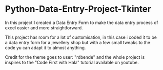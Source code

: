 # Python-Data-Entry-Project-Tkinter

In this project I created a Data Entry Form to make the data entry process of excel easier and more straightforward.

This project has room for a lot of customisation, in this case i coded it to be a data entry form for a jewellery shop but with a few small tweaks to the code yu can adapt it to almost anything.

Credit for the theme goes to user: "rdbende" and the whole project is inspires to the "Code First with Hala" tutorial available on youtube.
